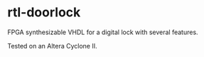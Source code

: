 # rtl-doorlock
FPGA synthesizable VHDL for a digital lock with several features.

Tested on an Altera Cyclone II.
